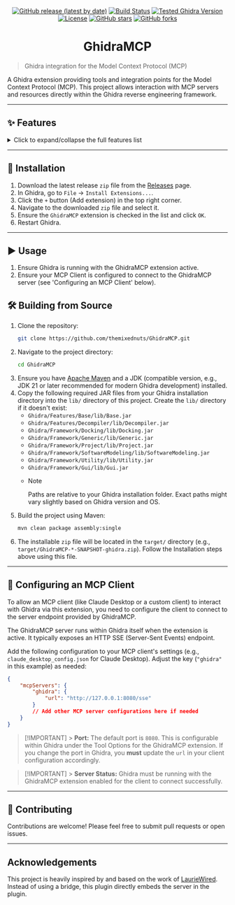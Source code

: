 <div align="center">
  <a href="https://github.com/themixednuts/GhidraMCP/releases"><img src="https://img.shields.io/github/v/release/themixednuts/GhidraMCP?label=latest%20release&style=flat-square" alt="GitHub release (latest by date)"></a>
  <a href="https://github.com/themixednuts/GhidraMCP/actions/workflows/build.yml"><img src="https://img.shields.io/github/actions/workflow/status/themixednuts/GhidraMCP/build.yml?style=flat-square" alt="Build Status"></a>
  <a href="#"><img src="https://img.shields.io/badge/Ghidra-11.3.2-blue?style=flat-square" alt="Tested Ghidra Version"></a>
  <a href="LICENSE"><img src="https://img.shields.io/badge/License-Apache%202.0-blue.svg?style=flat-square" alt="License"></a>
  <a href="https://github.com/themixednuts/GhidraMCP/stargazers"><img src="https://img.shields.io/github/stars/themixednuts/GhidraMCP?style=flat-square" alt="GitHub stars"></a>
  <a href="https://github.com/themixednuts/GhidraMCP/network/members"><img src="https://img.shields.io/github/forks/themixednuts/GhidraMCP?style=flat-square" alt="GitHub forks"></a>
</div>

<!-- Optional: Add a project logo here -->
<!-- <p align="center">
  <img src="PATH_TO_YOUR_LOGO.png" alt="GhidraMCP Logo" width="200"/>
</p> -->

<h1 align="center">GhidraMCP</h1>

> Ghidra integration for the Model Context Protocol (MCP)

A Ghidra extension providing tools and integration points for the Model Context Protocol (MCP). This project allows interaction with MCP servers and resources directly within the Ghidra reverse engineering framework.

---

## ✨ Features

<details>
<summary>Click to expand/collapse the full features list</summary>

This extension exposes various Ghidra functionalities to MCP clients, grouped by category:

> [!TIP]
> To help manage limits on the number of enabled tools in some MCP clients, 'grouped' tools are available. These combine multiple related operations (e.g., several function operations) into a single tool interface. You can find links to these grouped tools in the category headers below (e.g., **Functions** - [`grouped`](src/main/java/com/themixednuts/tools/grouped/GroupedFunctionOperationsTool.java)).

### Project Management ([`grouped`](src/main/java/com/themixednuts/tools/grouped/GroupedProjectManagementOperationsTool.java))

- [x] List open programs/files: [`GhidraListFilesTool`](src/main/java/com/themixednuts/tools/projectmanagement/GhidraListFilesTool.java)
- [x] Get current program info: [`GhidraGetCurrentProgramInfoTool`](src/main/java/com/themixednuts/tools/projectmanagement/GhidraGetCurrentProgramInfoTool.java)
- [x] List bookmarks: [`GhidraListBookmarksTool`](src/main/java/com/themixednuts/tools/projectmanagement/GhidraListBookmarksTool.java)
- [x] Add bookmark: [`GhidraAddBookmarkTool`](src/main/java/com/themixednuts/tools/projectmanagement/GhidraAddBookmarkTool.java)
- [x] Remove bookmark: [`GhidraRemoveBookmarkTool`](src/main/java/com/themixednuts/tools/projectmanagement/GhidraRemoveBookmarkTool.java)
- [x] List Ghidra scripts: [`GhidraListScriptsTool`](src/main/java/com/themixednuts/tools/projectmanagement/GhidraListScriptsTool.java)
- [x] Run Ghidra script: [`GhidraRunScriptTool`](src/main/java/com/themixednuts/tools/projectmanagement/GhidraRunScriptTool.java)

### Functions ([`grouped`](src/main/java/com/themixednuts/tools/grouped/GroupedFunctionOperationsTool.java))

- [x] List functions: [`GhidraListFunctionNamesTool`](src/main/java/com/themixednuts/tools/functions/GhidraListFunctionNamesTool.java)
- [x] Get function details by name ([`GhidraGetFunctionByNameTool`](src/main/java/com/themixednuts/tools/functions/GhidraGetFunctionByNameTool.java)) or address ([`GhidraGetFunctionByAddressTool`](src/main/java/com/themixednuts/tools/functions/GhidraGetFunctionByAddressTool.java))
- [x] Get function containing location: [`GhidraGetFunctionContainingLocationTool`](src/main/java/com/themixednuts/tools/functions/GhidraGetFunctionContainingLocationTool.java)
- [x] Get current function: [`GhidraGetCurrentFunctionTool`](src/main/java/com/themixednuts/tools/functions/GhidraGetCurrentFunctionTool.java)
- [x] Rename function by name ([`GhidraRenameFunctionByNameTool`](src/main/java/com/themixednuts/tools/functions/GhidraRenameFunctionByNameTool.java)) or address ([`GhidraRenameFunctionByAddressTool`](src/main/java/com/themixednuts/tools/functions/GhidraRenameFunctionByAddressTool.java))
- [x] List symbols in function: [`GhidraListSymbolsInFunctionTool`](src/main/java/com/themixednuts/tools/functions/GhidraListSymbolsInFunctionTool.java)
- [x] Get symbol by name in function: [`GhidraGetSymbolByNameInFunctionTool`](src/main/java/com/themixednuts/tools/functions/GhidraGetSymbolByNameInFunctionTool.java)
- [x] Rename symbol in function: [`GhidraRenameSymbolInFunctionTool`](src/main/java/com/themixednuts/tools/functions/GhidraRenameSymbolInFunctionTool.java)
- [x] Change symbol data type in function: [`GhidraChangeSymbolDataTypeInFunctionTool`](src/main/java/com/themixednuts/tools/functions/GhidraChangeSymbolDataTypeInFunctionTool.java)
- [x] Get/Set function comments (Use [`GhidraGetCommentAtAddressTool`](src/main/java/com/themixednuts/tools/symbols/GhidraGetCommentAtAddressTool.java) / [`GhidraSetCommentAtAddressTool`](src/main/java/com/themixednuts/tools/symbols/GhidraSetCommentAtAddressTool.java) at entry point)
- [x] Add function: [`GhidraAddFunctionTool`](src/main/java/com/themixednuts/tools/functions/GhidraAddFunctionTool.java)
- [x] Remove function: [`GhidraRemoveFunctionTool`](src/main/java/com/themixednuts/tools/functions/GhidraRemoveFunctionTool.java)
- [x] Update function prototype/signature: [`GhidraUpdateFunctionPrototypeTool`](src/main/java/com/themixednuts/tools/functions/GhidraUpdateFunctionPrototypeTool.java)
- [x] Decompile function by name: [`GhidraDecompileFunctionByNameTool`](src/main/java/com/themixednuts/tools/decompiler/GhidraDecompileFunctionByNameTool.java)

### Symbols & Labels ([`grouped`](src/main/java/com/themixednuts/tools/grouped/GroupedSymbolOperationsTool.java))

- [x] List defined strings: [`GhidraGetDefinedStringsTool`](src/main/java/com/themixednuts/tools/symbols/GhidraGetDefinedStringsTool.java)
- [x] List namespaces: [`GhidraListNamespacesTool`](src/main/java/com/themixednuts/tools/symbols/GhidraListNamespacesTool.java)
- [x] Set comment at address: [`GhidraSetCommentAtAddressTool`](src/main/java/com/themixednuts/tools/symbols/GhidraSetCommentAtAddressTool.java)
- [x] Get comment at address: [`GhidraGetCommentAtAddressTool`](src/main/java/com/themixednuts/tools/symbols/GhidraGetCommentAtAddressTool.java)
- [x] Rename data at address: [`GhidraRenameDataAtAddressTool`](src/main/java/com/themixednuts/tools/symbols/GhidraRenameDataAtAddressTool.java)
- [x] Clear symbol at address: [`GhidraClearSymbolTool`](src/main/java/com/themixednuts/tools/symbols/GhidraClearSymbolTool.java)
- [x] List all symbols: [`GhidraListAllSymbolsTool`](src/main/java/com/themixednuts/tools/symbols/GhidraListAllSymbolsTool.java)
- [x] Add label at address: [`GhidraAddLabelTool`](src/main/java/com/themixednuts/tools/symbols/GhidraAddLabelTool.java)
- [x] Remove label at address: [`GhidraRemoveLabelTool`](src/main/java/com/themixednuts/tools/symbols/GhidraRemoveLabelTool.java)

### Data Types ([`grouped`](src/main/java/com/themixednuts/tools/grouped/GroupedDatatypeOperationsTool.java))

- [x] List data types: [`GhidraListDataTypesTool`](src/main/java/com/themixednuts/tools/datatypes/GhidraListDataTypesTool.java)
- [x] List categories: [`GhidraListCategoriesTool`](src/main/java/com/themixednuts/tools/datatypes/GhidraListCategoriesTool.java)
- [x] Create category: [`GhidraCreateCategoryTool`](src/main/java/com/themixednuts/tools/datatypes/GhidraCreateCategoryTool.java)
- [x] Rename category: [`GhidraRenameCategoryTool`](src/main/java/com/themixednuts/tools/datatypes/GhidraRenameCategoryTool.java)
- [x] Delete category: [`GhidraDeleteCategoryTool`](src/main/java/com/themixednuts/tools/datatypes/GhidraDeleteCategoryTool.java)
- [x] Move category: [`GhidraMoveCategoryTool`](src/main/java/com/themixednuts/tools/datatypes/GhidraMoveCategoryTool.java)
- [x] List namespaces: [`GhidraListNamespacesTool`](src/main/java/com/themixednuts/tools/symbols/GhidraListNamespacesTool.java)
- [x] List class names: [`GhidraListClassNamesTool`](src/main/java/com/themixednuts/tools/datatypes/GhidraListClassNamesTool.java)
- [x] List defined structures/enums (Covered by [`GhidraListDataTypesTool`](src/main/java/com/themixednuts/tools/datatypes/GhidraListDataTypesTool.java))
- [x] Get struct definition: [`GhidraGetStructDefinitionTool`](src/main/java/com/themixednuts/tools/datatypes/GhidraGetStructDefinitionTool.java)
- [x] Get enum definition: [`GhidraGetEnumDefinitionTool`](src/main/java/com/themixednuts/tools/datatypes/GhidraGetEnumDefinitionTool.java)
- [x] Get union definition: [`GhidraGetUnionDefinitionTool`](src/main/java/com/themixednuts/tools/datatypes/GhidraGetUnionDefinitionTool.java)
- [x] Get typedef definition: [`GhidraGetTypeDefDefinitionTool`](src/main/java/com/themixednuts/tools/datatypes/GhidraGetTypeDefDefinitionTool.java)
- [x] Get function definition: [`GhidraGetFunctionDefinitionTool`](src/main/java/com/themixednuts/tools/datatypes/GhidraGetFunctionDefinitionTool.java)
- [x] Create struct: [`GhidraCreateStructTool`](src/main/java/com/themixednuts/tools/datatypes/GhidraCreateStructTool.java)
- [x] Create enum: [`GhidraCreateEnumTool`](src/main/java/com/themixednuts/tools/datatypes/GhidraCreateEnumTool.java)
- [x] Create union: [`GhidraCreateUnionTool`](src/main/java/com/themixednuts/tools/datatypes/GhidraCreateUnionTool.java)
- [x] Create typedef: [`GhidraCreateTypeDefTool`](src/main/java/com/themixednuts/tools/datatypes/GhidraCreateTypeDefTool.java)
- [x] Create function definition: [`GhidraCreateFunctionDefinitionTool`](src/main/java/com/themixednuts/tools/datatypes/GhidraCreateFunctionDefinitionTool.java)
- [x] Modify structs (Add/Edit/Delete members): [`GhidraAddStructMemberTool`](src/main/java/com/themixednuts/tools/datatypes/GhidraAddStructMemberTool.java), [`GhidraEditStructMemberTool`](src/main/java/com/themixednuts/tools/datatypes/GhidraEditStructMemberTool.java), [`GhidraDeleteStructMemberTool`](src/main/java/com/themixednuts/tools/datatypes/GhidraDeleteStructMemberTool.java)
- [x] Modify enums (Add/Edit/Delete entries): [`GhidraAddEnumEntryTool`](src/main/java/com/themixednuts/tools/datatypes/GhidraAddEnumEntryTool.java), [`GhidraEditEnumEntryTool`](src/main/java/com/themixednuts/tools/datatypes/GhidraEditEnumEntryTool.java), [`GhidraDeleteEnumEntryTool`](src/main/java/com/themixednuts/tools/datatypes/GhidraDeleteEnumEntryTool.java)
- [x] Modify unions (Add members): [`GhidraAddUnionMemberTool`](src/main/java/com/themixednuts/tools/datatypes/GhidraAddUnionMemberTool.java)
- [x] Modify function definitions: [`GhidraUpdateFunctionDefinitionTool`](src/main/java/com/themixednuts/tools/datatypes/GhidraUpdateFunctionDefinitionTool.java)
- [x] Modify typedefs: [`GhidraUpdateTypeDefTool`](src/main/java/com/themixednuts/tools/datatypes/GhidraUpdateTypeDefTool.java)
- [x] Rename data types: [`GhidraRenameDataTypeTool`](src/main/java/com/themixednuts/tools/datatypes/GhidraRenameDataTypeTool.java)
- [x] Delete data types: [`GhidraDeleteDataTypeTool`](src/main/java/com/themixednuts/tools/datatypes/GhidraDeleteDataTypeTool.java)
- [x] Apply data type at address: [`GhidraApplyDataTypeTool`](src/main/java/com/themixednuts/tools/datatypes/GhidraApplyDataTypeTool.java)

### Memory & Addresses ([`grouped`](src/main/java/com/themixednuts/tools/grouped/GroupedMemoryOperationsTool.java))

- [x] List segments: [`GhidraListSegmentsTool`](src/main/java/com/themixednuts/tools/memory/GhidraListSegmentsTool.java)
- [x] Get current address: [`GhidraGetCurrentAddressTool`](src/main/java/com/themixednuts/tools/memory/GhidraGetCurrentAddressTool.java)
- [x] Read bytes from address: [`GhidraReadBytesTool`](src/main/java/com/themixednuts/tools/memory/GhidraReadBytesTool.java)
- [x] Write bytes to address (Patching): [`GhidraWriteBytesTool`](src/main/java/com/themixednuts/tools/memory/GhidraWriteBytesTool.java)
- [x] Search memory: [`GhidraSearchMemoryTool`](src/main/java/com/themixednuts/tools/memory/GhidraSearchMemoryTool.java)
- [x] Get XRefs _to_ address: [`GhidraGetXRefsToTool`](src/main/java/com/themixednuts/tools/memory/GhidraGetXRefsToTool.java)
- [x] Get XRefs _from_ address: [`GhidraGetXRefsFromTool`](src/main/java/com/themixednuts/tools/memory/GhidraGetXRefsFromTool.java)
- [x] List imports: [`GhidraListImportsTool`](src/main/java/com/themixednuts/tools/memory/GhidraListImportsTool.java)

### Decompiler ([`grouped`](src/main/java/com/themixednuts/tools/grouped/GroupedDecompilerOperationsTool.java))

- [x] Decompile function by name: [`GhidraDecompileFunctionByNameTool`](src/main/java/com/themixednuts/tools/decompiler/GhidraDecompileFunctionByNameTool.java)

### Analysis & Scripting ([`grouped`](src/main/java/com/themixednuts/tools/grouped/GroupedAnalysisOperationsTool.java))

- [x] Trigger auto-analysis: [`GhidraTriggerAnalysisTool`](src/main/java/com/themixednuts/tools/analysis/GhidraTriggerAnalysisTool.java)

</details>

---

## 🚀 Installation

1.  Download the latest release `zip` file from the [Releases](https://github.com/themixednuts/GhidraMCP/releases) page.
2.  In Ghidra, go to `File` -> `Install Extensions...`.
3.  Click the `+` button (Add extension) in the top right corner.
4.  Navigate to the downloaded `zip` file and select it.
5.  Ensure the `GhidraMCP` extension is checked in the list and click `OK`.
6.  Restart Ghidra.

---

## ▶️ Usage

1.  Ensure Ghidra is running with the GhidraMCP extension active.
2.  Ensure your MCP Client is configured to connect to the GhidraMCP server (see 'Configuring an MCP Client' below).

## 🛠️ Building from Source

1.  Clone the repository:
    ```bash
    git clone https://github.com/themixednuts/GhidraMCP.git
    ```
2.  Navigate to the project directory:
    ```bash
    cd GhidraMCP
    ```
3.  Ensure you have [Apache Maven](https://maven.apache.org/install.html) and a JDK (compatible version, e.g., JDK 21 or later recommended for modern Ghidra development) installed.
4.  Copy the following required JAR files from your Ghidra installation directory into the `lib/` directory of this project. Create the `lib/` directory if it doesn't exist:
    - `Ghidra/Features/Base/lib/Base.jar`
    - `Ghidra/Features/Decompiler/lib/Decompiler.jar`
    - `Ghidra/Framework/Docking/lib/Docking.jar`
    - `Ghidra/Framework/Generic/lib/Generic.jar`
    - `Ghidra/Framework/Project/lib/Project.jar`
    - `Ghidra/Framework/SoftwareModeling/lib/SoftwareModeling.jar`
    - `Ghidra/Framework/Utility/lib/Utility.jar`
    - `Ghidra/Framework/Gui/lib/Gui.jar`
    - > [!NOTE]
      > Paths are relative to your Ghidra installation folder. Exact paths might vary slightly based on Ghidra version and OS.
5.  Build the project using Maven:
    ```bash
    mvn clean package assembly:single
    ```
6.  The installable `zip` file will be located in the `target/` directory (e.g., `target/GhidraMCP-*-SNAPSHOT-ghidra.zip`). Follow the Installation steps above using this file.

---

## 🔌 Configuring an MCP Client

To allow an MCP client (like Claude Desktop or a custom client) to interact with Ghidra via this extension, you need to configure the client to connect to the server endpoint provided by GhidraMCP.

The GhidraMCP server runs within Ghidra itself when the extension is active. It typically exposes an HTTP SSE (Server-Sent Events) endpoint.

Add the following configuration to your MCP client's settings (e.g., `claude_desktop_config.json` for Claude Desktop). Adjust the key (`"ghidra"` in this example) as needed:

```json
{
	"mcpServers": {
		"ghidra": {
			"url": "http://127.0.0.1:8080/sse"
		}
		// Add other MCP server configurations here if needed
	}
}
```

> [!IMPORTANT] > **Port:** The default port is `8080`. This is configurable within Ghidra under the Tool Options for the GhidraMCP extension. If you change the port in Ghidra, you **must** update the `url` in your client configuration accordingly.

> [!IMPORTANT] > **Server Status:** Ghidra must be running with the GhidraMCP extension enabled for the client to connect successfully.

---

## 🤝 Contributing

Contributions are welcome! Please feel free to submit pull requests or open issues.

---

## Acknowledgements

This project is heavily inspired by and based on the work of [LaurieWired](https://github.com/LaurieWired). Instead of using a bridge, this plugin directly embeds the server in the plugin.
